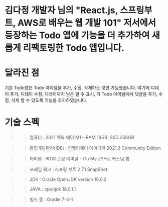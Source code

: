 # 김다정 개발자 님의 "React.js, 스프링부트, AWS로 배우는 웹 개발 101" 저서에서 등장하는 Todo 앱에 기능을 더 추가하여 새롭게 리팩토링한 Todo 앱입니다.

# 달라진 점
기존 Todo앱은 Todo 아이템을 추가, 수정, 삭제하는 것만 가능했습니다.
여기에 디데이 추가,
디데이 수정,
디데이까지 남은 일 수 표시,
각 Todo 아이템에서 댓글을 추가, 수정, 삭제
할 수 있도록 기능을 추가하였습니다.

# 기술 스펙
>> 컴퓨터 : 2021 맥북 에어 M1 – RAM 16GB, SSD 256GB

>> 통합개발환경(IDE) : 인텔리제이 아이디어 2021.3 Community Edition

>> 터미널 : 맥OS 순정 터미널 – Oh My ZSH로 커스텀 함.

>> 프레임 워크 : 스프링 부트 2.7.1 SnapShot

>> JDK : Oracle OpenJDK version 16.0.2

>> JAVA : openjdk 18.0.1.1

>> 빌드 툴 : Gradle 7-4-1
